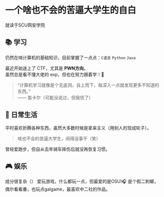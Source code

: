 # 一个啥也不会的苦逼大学生的自白

就读于SCU网安学院

## 📚 学习

仍然在啃计算机的基础知识，目前掌握了一点点：`C语言` `Python` `Java`

最近开始迷上了 CTF，尤其是 **PWN方向**。  
虽然总是看不懂大佬的 exp，但也在努力跟着学！💪

> “计算机学习就像是个无底洞，自上而下，每深入一点就发现更多不知道的东西。”  
> —— 笛卡尔（可能没说过，但我信了）

## 🧪 日常生活

平时喜欢折腾各种东西，虽然大多数时候是拿来主义（用别人的现成轮子）。

> 啥也不会的苦逼大学生，闲得没事干（笑）

曾经爱跑步，但自从去年骑车摔伤后就没再恢复习惯。
  
## 🎮 娱乐

成分很复杂（）
爱玩游戏，什么都玩一点，但最爱的是OSU!🎧 
是个假二刺螈，偶尔看看番，也玩点galgame，最喜欢中二社的作品。


